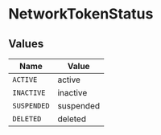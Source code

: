 # NetworkTokenStatus


## Values

| Name        | Value       |
| ----------- | ----------- |
| `ACTIVE`    | active      |
| `INACTIVE`  | inactive    |
| `SUSPENDED` | suspended   |
| `DELETED`   | deleted     |